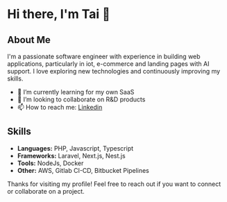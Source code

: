# Hi there, I'm Tai 👋

## About Me
I'm a passionate software engineer with experience in building web applications, particularly in iot, e-commerce and landing pages with AI support. I love exploring new technologies and continuously improving my skills.

- 🌱 I’m currently learning for my own SaaS 
- 👯 I’m looking to collaborate on R&D products
- 📫 How to reach me: [Linkedin](https://www.linkedin.com/in/tai-tran-0b68a9187/)

## Skills
- **Languages:** PHP, Javascript, Typescript
- **Frameworks:** Laravel, Next.js, Nest.js
- **Tools:** NodeJs, Docker
- **Other:** AWS, Gitlab CI-CD, Bitbucket Pipelines

Thanks for visiting my profile! Feel free to reach out if you want to connect or collaborate on a project.
